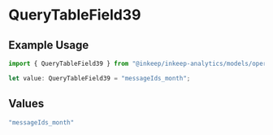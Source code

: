 # QueryTableField39

## Example Usage

```typescript
import { QueryTableField39 } from "@inkeep/inkeep-analytics/models/operations";

let value: QueryTableField39 = "messageIds_month";
```

## Values

```typescript
"messageIds_month"
```